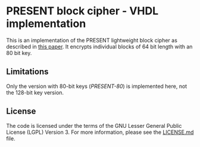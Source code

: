 # PRESENT block cipher - VHDL implementation

This is an implementation of the PRESENT lightweight block cipher
as described in [this paper](https://link.springer.com/chapter/10.1007/978-3-540-74735-2_31).
It encrypts individual blocks of 64 bit length with an 80 bit key.

## Limitations

Only the version with 80-bit keys (*PRESENT-80*) is implemented
here, not the 128-bit key version.

## License
The code is licensed under the terms of the GNU Lesser General
Public License (LGPL) Version 3. For more information, please see
the [LICENSE.md](LICENSE.md) file.
